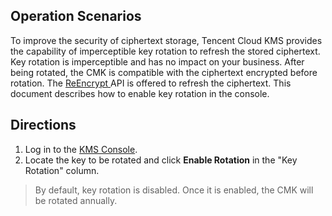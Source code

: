 ## Operation Scenarios

To improve the security of ciphertext storage, Tencent Cloud KMS provides the capability of imperceptible key rotation to refresh the stored ciphertext.
Key rotation is imperceptible and has no impact on your business. After being rotated, the CMK is compatible with the ciphertext encrypted before rotation. The [ReEncrypt ](https://intl.cloud.tencent.com/document/product/1030/32183) API is offered to refresh the ciphertext. This document describes how to enable key rotation in the console.





## Directions

1. Log in to the [KMS Console](https://console.cloud.tencent.com/kms2).
2. Locate the key to be rotated and click **Enable Rotation** in the "Key Rotation" column.
>By default, key rotation is disabled. Once it is enabled, the CMK will be rotated annually.
>
